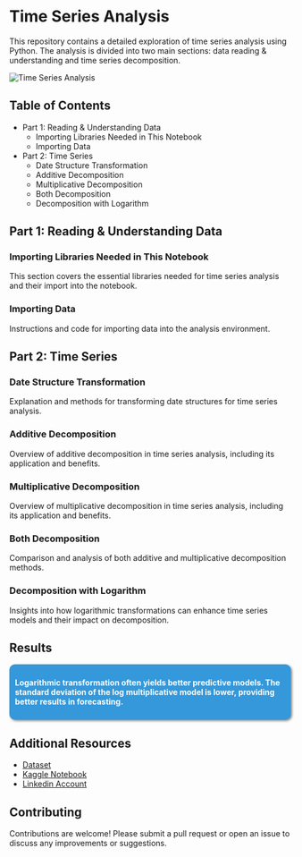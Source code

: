 # Time Series Analysis

This repository contains a detailed exploration of time series analysis using Python. The analysis is divided into two main sections: data reading & understanding and time series decomposition. 

![Time Series Analysis](https://i.ibb.co/p3cqmmp/Analysis-Brainstorm-Presentation.png)

## Table of Contents

- Part 1: Reading & Understanding Data
  - Importing Libraries Needed in This Notebook
  - Importing Data
- Part 2: Time Series
  - Date Structure Transformation
  - Additive Decomposition
  - Multiplicative Decomposition
  - Both Decomposition
  - Decomposition with Logarithm

## Part 1: Reading & Understanding Data

### Importing Libraries Needed in This Notebook
This section covers the essential libraries needed for time series analysis and their import into the notebook.

### Importing Data
Instructions and code for importing data into the analysis environment.

## Part 2: Time Series

### Date Structure Transformation
Explanation and methods for transforming date structures for time series analysis.

### Additive Decomposition
Overview of additive decomposition in time series analysis, including its application and benefits.

### Multiplicative Decomposition
Overview of multiplicative decomposition in time series analysis, including its application and benefits.

### Both Decomposition
Comparison and analysis of both additive and multiplicative decomposition methods.

### Decomposition with Logarithm
Insights into how logarithmic transformations can enhance time series models and their impact on decomposition.

## Results

<div style="background-color:#3498DB; padding:10px; border-radius: 10px; box-shadow: 2px 2px 4px rgba(0, 0, 0, 0.5);">
    <p style="font-weight: bold; color: white;">Logarithmic transformation often yields better predictive models. The standard deviation of the log multiplicative model is lower, providing better results in forecasting.</p>
</div>

## Additional Resources

- [Dataset](https://www.kaggle.com/datasets/shenba/time-series-datasets)
- [Kaggle Notebook](https://www.kaggle.com/code/huseyincenik/time-series-decomposition-example-1)
- [Linkedin Account](https://www.linkedin.com/in/huseyincenik/)

## Contributing

Contributions are welcome! Please submit a pull request or open an issue to discuss any improvements or suggestions.

